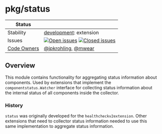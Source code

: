 # pkg/status

<!-- status autogenerated section -->
| Status        |           |
| ------------- |-----------|
| Stability     | [development]: extension   |
| Issues        | [![Open issues](https://img.shields.io/github/issues-search/open-telemetry/opentelemetry-collector-contrib?query=is%3Aissue%20is%3Aopen%20label%3Apkg%2Fstatus%20&label=open&color=orange&logo=opentelemetry)](https://github.com/open-telemetry/opentelemetry-collector-contrib/issues?q=is%3Aopen+is%3Aissue+label%3Apkg%2Fstatus) [![Closed issues](https://img.shields.io/github/issues-search/open-telemetry/opentelemetry-collector-contrib?query=is%3Aissue%20is%3Aclosed%20label%3Apkg%2Fstatus%20&label=closed&color=blue&logo=opentelemetry)](https://github.com/open-telemetry/opentelemetry-collector-contrib/issues?q=is%3Aclosed+is%3Aissue+label%3Apkg%2Fstatus) |
| [Code Owners](https://github.com/open-telemetry/opentelemetry-collector-contrib/blob/main/CONTRIBUTING.md#becoming-a-code-owner)    | [@jpkrohling](https://www.github.com/jpkrohling), [@mwear](https://www.github.com/mwear) |

[development]: https://github.com/open-telemetry/opentelemetry-collector#development
<!-- end autogenerated section -->

## Overview

This module contains functionality for aggregating status information about components. Used by extensions that
implement the `componentstatus.Watcher` interface for collecting status information about the internal status of all
components inside the collector.

### History

`status` was originally developed for the `healthcheckv2extension`. Other extensions that need to collector status
information needed to use this same implementation to aggregate status information.
